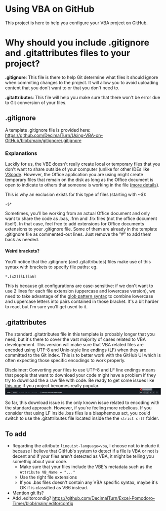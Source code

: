 # Using VBA on GitHub
This project is here to help you configure your VBA project on GitHub.

# Why should you include .gitignore and .gitattributes files to your project?

**.gitignore**: This file is there to help Git determine what files it should ignore when commiting changes to the project. It will allow you to avoid uploading content that you don't want to or that you don't need to.

**.gitattributes**: This file will help you make sure that there won't be error due to Git conversion of your files.

## .gitignore

A template .gitignore file is provided here: https://github.com/DecimalTurn/Using-VBA-on-GitHub/blob/main/gitignore/.gitignore

### Explanations

Luckily for us, the VBE doesn't really create local or temporary files that you don't want to share outside of your computer (unlike for other IDEs like [VScode](https://github.com/github/gitignore/blob/main/Global/VisualStudioCode.gitignore). However, the Office application you are using might create temporary files that remain on the disk as long as the Office document is open to indicate to others that someone is working in the file ([more details](https://superuser.com/questions/405257/what-type-of-file-is-file)).

This is why an exclusion exists for this type of files (starting with ~$):
```
~$*
```

Sometimes, you'll be working from an actual Office document and only want to share the code as .bas, .frm and .frx files (not the office document itself). In that case, feel free to add extensions for Office documents extensions to your .gitignore file. Some of them are already in the template .gitignore file as commented-out lines. Just remove the "#" to add them back as needed.

#### Weird brackets?
You'll notice that the .gitignore (and .gitattributes) files make use of this syntax with brackets to specify file paths:
eg.
```ignore
*.[xX][lL][aA]
```

This is because git configurations are case-sensitive: if we don't want to use 2 lines for each file extension (uppercase and lowercase version), we need to take advantage of the [glob pattern syntax](https://en.wikipedia.org/wiki/Glob_(programming)#Syntax) to combine lowercase and uppercase letters into pairs contained in those bracket. It's a bit harder to read, but I'm sure you'll get used to it. 

## .gitattributes

The standard .gitattributes file in this template is probably longer that you need, but it's there to cover the vast majority of cases related to VBA developement. This version will make sure that VBA related files are encoded using UTF-8 and Unix-style line endings (LF) when they are committed to the Git index. This is to better work with the GitHub UI which is often expecting those specific encodings to work properly.

Disclaimer: Converting your files to use UTF-8 and LF line endings means that people that want to download your code might have a problem if they try to download the a raw file with code. Be ready to get some issues like [this one](https://github.com/VBA-tools/VBA-Dictionary/issues/38) if you project becomes really popular. 
![Alt text](./docs/img/ScreenCapDownloadRawFile.png)

So far, this download issue is the only known issue related to encoding with the standard approach. However, if you're feeling more rebelious. If you consider that using LF inside .bas files is a blasphemous act, you could switch to use the .gitattributes file located inside the the `strict crlf` folder.



## To add

- Regarding the attribute `linguist-language=vba`, I choose not to include it because I believe that GitHub's system to detect if a file is VBA or not is decent and if your files aren't detected as VBA, it might be telling you somethig about your code.
  - Make sure that your files include the VBE's metadata such as the `Attribute VB_Name = "..."`
  - Use the right file extensions
  - If you .bas files doesn't contain any VBA specific syntax, maybe it's OK if is classified as VB6 instead.
- Mention git lfs?
- Add .editorcondig? https://github.com/DecimalTurn/Excel-Pomodoro-Timer/blob/main/.editorconfig
